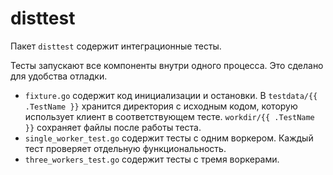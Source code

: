 # disttest

Пакет `disttest` содержит интеграционные тесты.

Тесты запускают все компоненты внутри одного процесса. Это сделано для удобства отладки.

- `fixture.go` содержит код инициализации и остановки. В `testdata/{{ .TestName }}`
  хранится директория с исходным кодом, которую использует клиент в соответствующем тесте. `workdir/{{ .TestName }}`
  сохраняет файлы после работы теста.
- `single_worker_test.go` содержит тесты с одним воркером. Каждый тест проверяет отдельную функциональность.
- `three_workers_test.go` содержит тесты с тремя воркерами.